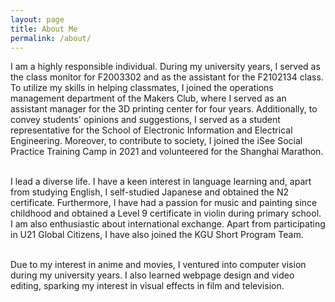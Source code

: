 ```yaml
---
layout: page
title: About Me
permalink: /about/
---
```

I am a highly responsible individual. During my university years, I served as the class monitor for F2003302 and as the assistant for the F2102134 class. To utilize my skills in helping classmates, I joined the operations management department of the Makers Club, where I served as an assistant manager for the 3D printing center for four years. Additionally, to convey students' opinions and suggestions, I served as a student representative for the School of Electronic Information and Electrical Engineering. Moreover, to contribute to society, I joined the iSee Social Practice Training Camp in 2021 and volunteered for the Shanghai Marathon.

<br>I lead a diverse life. I have a keen interest in language learning and, apart from studying English, I self-studied Japanese and obtained the N2 certificate. Furthermore, I have had a passion for music and painting since childhood and obtained a Level 9 certificate in violin during primary school. I am also enthusiastic about international exchange. Apart from participating in U21 Global Citizens, I have also joined the KGU Short Program Team.

<br>Due to my interest in anime and movies, I ventured into computer vision during my university years. I also learned webpage design and video editing, sparking my interest in visual effects in film and television. 
<br>
